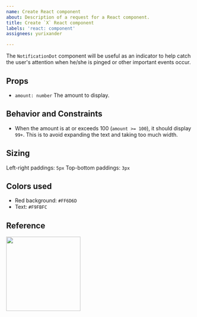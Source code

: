 ```yaml
---
name: Create React component
about: Description of a request for a React component.
title: Create `X` React component
labels: 'react: component'
assignees: yurixander

---
```


The `NotificationDot` component will be useful as an indicator to help catch the user's attention when he/she is pinged or other important events occur.

## Props
* `amount: number` The amount to display.

## Behavior and Constraints
* When the amount is at or exceeds 100 (`amount >= 100`), it should display `99+`. This is to avoid expanding the text and taking too much width.

## Sizing
Left-right paddings: `5px`
Top-bottom paddings: `3px`

## Colors used
* Red background: `#FF6D6D`
* Text: `#F9FBFC`

## Reference
<img width="200" src="" />
